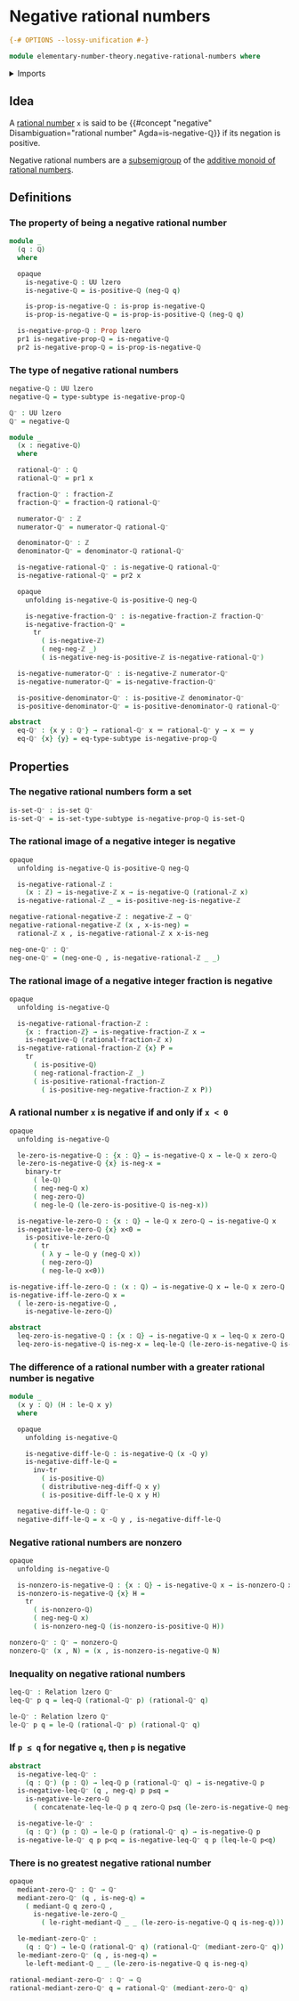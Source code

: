 # Negative rational numbers

```agda
{-# OPTIONS --lossy-unification #-}

module elementary-number-theory.negative-rational-numbers where
```

<details><summary>Imports</summary>

```agda
open import elementary-number-theory.difference-rational-numbers
open import elementary-number-theory.inequality-rational-numbers
open import elementary-number-theory.integer-fractions
open import elementary-number-theory.integers
open import elementary-number-theory.negative-integer-fractions
open import elementary-number-theory.negative-integers
open import elementary-number-theory.nonzero-rational-numbers
open import elementary-number-theory.positive-and-negative-integers
open import elementary-number-theory.positive-integer-fractions
open import elementary-number-theory.positive-integers
open import elementary-number-theory.positive-rational-numbers
open import elementary-number-theory.rational-numbers
open import elementary-number-theory.strict-inequality-rational-numbers

open import foundation.action-on-identifications-functions
open import foundation.binary-relations
open import foundation.binary-transport
open import foundation.dependent-pair-types
open import foundation.identity-types
open import foundation.logical-equivalences
open import foundation.propositions
open import foundation.sets
open import foundation.subtypes
open import foundation.transport-along-identifications
open import foundation.universe-levels
```

</details>

## Idea

A [rational number](elementary-number-theory.rational-numbers.md) `x` is said to
be {{#concept "negative" Disambiguation="rational number" Agda=is-negative-ℚ}}
if its negation is positive.

Negative rational numbers are a [subsemigroup](group-theory.subsemigroups.md) of
the
[additive monoid of rational numbers](elementary-number-theory.additive-group-of-rational-numbers.md).

## Definitions

### The property of being a negative rational number

```agda
module _
  (q : ℚ)
  where

  opaque
    is-negative-ℚ : UU lzero
    is-negative-ℚ = is-positive-ℚ (neg-ℚ q)

    is-prop-is-negative-ℚ : is-prop is-negative-ℚ
    is-prop-is-negative-ℚ = is-prop-is-positive-ℚ (neg-ℚ q)

  is-negative-prop-ℚ : Prop lzero
  pr1 is-negative-prop-ℚ = is-negative-ℚ
  pr2 is-negative-prop-ℚ = is-prop-is-negative-ℚ
```

### The type of negative rational numbers

```agda
negative-ℚ : UU lzero
negative-ℚ = type-subtype is-negative-prop-ℚ

ℚ⁻ : UU lzero
ℚ⁻ = negative-ℚ

module _
  (x : negative-ℚ)
  where

  rational-ℚ⁻ : ℚ
  rational-ℚ⁻ = pr1 x

  fraction-ℚ⁻ : fraction-ℤ
  fraction-ℚ⁻ = fraction-ℚ rational-ℚ⁻

  numerator-ℚ⁻ : ℤ
  numerator-ℚ⁻ = numerator-ℚ rational-ℚ⁻

  denominator-ℚ⁻ : ℤ
  denominator-ℚ⁻ = denominator-ℚ rational-ℚ⁻

  is-negative-rational-ℚ⁻ : is-negative-ℚ rational-ℚ⁻
  is-negative-rational-ℚ⁻ = pr2 x

  opaque
    unfolding is-negative-ℚ is-positive-ℚ neg-ℚ

    is-negative-fraction-ℚ⁻ : is-negative-fraction-ℤ fraction-ℚ⁻
    is-negative-fraction-ℚ⁻ =
      tr
        ( is-negative-ℤ)
        ( neg-neg-ℤ _)
        ( is-negative-neg-is-positive-ℤ is-negative-rational-ℚ⁻)

  is-negative-numerator-ℚ⁻ : is-negative-ℤ numerator-ℚ⁻
  is-negative-numerator-ℚ⁻ = is-negative-fraction-ℚ⁻

  is-positive-denominator-ℚ⁻ : is-positive-ℤ denominator-ℚ⁻
  is-positive-denominator-ℚ⁻ = is-positive-denominator-ℚ rational-ℚ⁻

abstract
  eq-ℚ⁻ : {x y : ℚ⁻} → rational-ℚ⁻ x ＝ rational-ℚ⁻ y → x ＝ y
  eq-ℚ⁻ {x} {y} = eq-type-subtype is-negative-prop-ℚ
```

## Properties

### The negative rational numbers form a set

```agda
is-set-ℚ⁻ : is-set ℚ⁻
is-set-ℚ⁻ = is-set-type-subtype is-negative-prop-ℚ is-set-ℚ
```

### The rational image of a negative integer is negative

```agda
opaque
  unfolding is-negative-ℚ is-positive-ℚ neg-ℚ

  is-negative-rational-ℤ :
    (x : ℤ) → is-negative-ℤ x → is-negative-ℚ (rational-ℤ x)
  is-negative-rational-ℤ _ = is-positive-neg-is-negative-ℤ

negative-rational-negative-ℤ : negative-ℤ → ℚ⁻
negative-rational-negative-ℤ (x , x-is-neg) =
  rational-ℤ x , is-negative-rational-ℤ x x-is-neg

neg-one-ℚ⁻ : ℚ⁻
neg-one-ℚ⁻ = (neg-one-ℚ , is-negative-rational-ℤ _ _)
```

### The rational image of a negative integer fraction is negative

```agda
opaque
  unfolding is-negative-ℚ

  is-negative-rational-fraction-ℤ :
    {x : fraction-ℤ} → is-negative-fraction-ℤ x →
    is-negative-ℚ (rational-fraction-ℤ x)
  is-negative-rational-fraction-ℤ {x} P =
    tr
      ( is-positive-ℚ)
      ( neg-rational-fraction-ℤ _)
      ( is-positive-rational-fraction-ℤ
        ( is-positive-neg-negative-fraction-ℤ x P))
```

### A rational number `x` is negative if and only if `x < 0`

```agda
opaque
  unfolding is-negative-ℚ

  le-zero-is-negative-ℚ : {x : ℚ} → is-negative-ℚ x → le-ℚ x zero-ℚ
  le-zero-is-negative-ℚ {x} is-neg-x =
    binary-tr
      ( le-ℚ)
      ( neg-neg-ℚ x)
      ( neg-zero-ℚ)
      ( neg-le-ℚ (le-zero-is-positive-ℚ is-neg-x))

  is-negative-le-zero-ℚ : {x : ℚ} → le-ℚ x zero-ℚ → is-negative-ℚ x
  is-negative-le-zero-ℚ {x} x<0 =
    is-positive-le-zero-ℚ
      ( tr
        ( λ y → le-ℚ y (neg-ℚ x))
        ( neg-zero-ℚ)
        ( neg-le-ℚ x<0))

is-negative-iff-le-zero-ℚ : (x : ℚ) → is-negative-ℚ x ↔ le-ℚ x zero-ℚ
is-negative-iff-le-zero-ℚ x =
  ( le-zero-is-negative-ℚ ,
    is-negative-le-zero-ℚ)

abstract
  leq-zero-is-negative-ℚ : {x : ℚ} → is-negative-ℚ x → leq-ℚ x zero-ℚ
  leq-zero-is-negative-ℚ is-neg-x = leq-le-ℚ (le-zero-is-negative-ℚ is-neg-x)
```

### The difference of a rational number with a greater rational number is negative

```agda
module _
  (x y : ℚ) (H : le-ℚ x y)
  where

  opaque
    unfolding is-negative-ℚ

    is-negative-diff-le-ℚ : is-negative-ℚ (x -ℚ y)
    is-negative-diff-le-ℚ =
      inv-tr
        ( is-positive-ℚ)
        ( distributive-neg-diff-ℚ x y)
        ( is-positive-diff-le-ℚ x y H)

  negative-diff-le-ℚ : ℚ⁻
  negative-diff-le-ℚ = x -ℚ y , is-negative-diff-le-ℚ
```

### Negative rational numbers are nonzero

```agda
opaque
  unfolding is-negative-ℚ

  is-nonzero-is-negative-ℚ : {x : ℚ} → is-negative-ℚ x → is-nonzero-ℚ x
  is-nonzero-is-negative-ℚ {x} H =
    tr
      ( is-nonzero-ℚ)
      ( neg-neg-ℚ x)
      ( is-nonzero-neg-ℚ (is-nonzero-is-positive-ℚ H))

nonzero-ℚ⁻ : ℚ⁻ → nonzero-ℚ
nonzero-ℚ⁻ (x , N) = (x , is-nonzero-is-negative-ℚ N)
```

### Inequality on negative rational numbers

```agda
leq-ℚ⁻ : Relation lzero ℚ⁻
leq-ℚ⁻ p q = leq-ℚ (rational-ℚ⁻ p) (rational-ℚ⁻ q)

le-ℚ⁻ : Relation lzero ℚ⁻
le-ℚ⁻ p q = le-ℚ (rational-ℚ⁻ p) (rational-ℚ⁻ q)
```

### If `p ≤ q` for negative `q`, then `p` is negative

```agda
abstract
  is-negative-leq-ℚ⁻ :
    (q : ℚ⁻) (p : ℚ) → leq-ℚ p (rational-ℚ⁻ q) → is-negative-ℚ p
  is-negative-leq-ℚ⁻ (q , neg-q) p p≤q =
    is-negative-le-zero-ℚ
      ( concatenate-leq-le-ℚ p q zero-ℚ p≤q (le-zero-is-negative-ℚ neg-q))

  is-negative-le-ℚ⁻ :
    (q : ℚ⁻) (p : ℚ) → le-ℚ p (rational-ℚ⁻ q) → is-negative-ℚ p
  is-negative-le-ℚ⁻ q p p<q = is-negative-leq-ℚ⁻ q p (leq-le-ℚ p<q)
```

### There is no greatest negative rational number

```agda
opaque
  mediant-zero-ℚ⁻ : ℚ⁻ → ℚ⁻
  mediant-zero-ℚ⁻ (q , is-neg-q) =
    ( mediant-ℚ q zero-ℚ ,
      is-negative-le-zero-ℚ _
        ( le-right-mediant-ℚ _ _ (le-zero-is-negative-ℚ q is-neg-q)))

  le-mediant-zero-ℚ⁻ :
    (q : ℚ⁻) → le-ℚ (rational-ℚ⁻ q) (rational-ℚ⁻ (mediant-zero-ℚ⁻ q))
  le-mediant-zero-ℚ⁻ (q , is-neg-q) =
    le-left-mediant-ℚ _ _ (le-zero-is-negative-ℚ q is-neg-q)

rational-mediant-zero-ℚ⁻ : ℚ⁻ → ℚ
rational-mediant-zero-ℚ⁻ q = rational-ℚ⁻ (mediant-zero-ℚ⁻ q)
```
